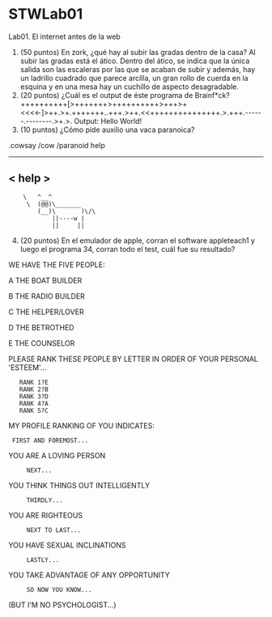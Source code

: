 # STWLab01
Lab01. El internet antes de la web
1. (50 puntos) En zork, ¿qué hay al subir las gradas dentro de la casa? Al subir las gradas está el ático. Dentro del ático, se indica que la única salida son las escaleras por las que se acaban de subir y además, hay un ladrillo cuadrado que parece arcilla, un gran rollo de cuerda en la esquina y en una mesa hay un cuchillo de aspecto desagradable.
2. (20 puntos) ¿Cuál es el output de éste programa de Brainf*ck? ++++++++++[>+++++++>++++++++++>+++>+<<<<-]>++.>+.+++++++..+++.>++.<<+++++++++++++++.>.+++.------.--------.>+.>. Output: Hello World!
3. (10 puntos) ¿Cómo pide auxilio una vaca paranoica? 

.cowsay /cow /paranoid help
 ______
< help >
 ------
        \   ^__^
         \  (@@)\_______
            (__)\       )\/\
                ||----w |
                ||     ||

4. (20 puntos) En el emulador de apple, corran el software appleteach1 y luego el programa 34, corran todo el test, cuál fue su resultado?

  WE HAVE THE FIVE PEOPLE:


A               THE BOAT BUILDER

B               THE RADIO BUILDER

C               THE HELPER/LOVER

D               THE BETROTHED

E               THE COUNSELOR

PLEASE RANK THESE PEOPLE BY LETTER
IN ORDER OF YOUR PERSONAL 'ESTEEM'...

       RANK 1?E
       RANK 2?B
       RANK 3?D
       RANK 4?A
       RANK 5?C

 MY PROFILE RANKING OF YOU INDICATES:

     FIRST AND FOREMOST...

   YOU ARE A LOVING PERSON

         NEXT...

   YOU THINK THINGS OUT INTELLIGENTLY

         THIRDLY...

   YOU ARE RIGHTEOUS

         NEXT TO LAST...

   YOU HAVE SEXUAL INCLINATIONS

         LASTLY...

   YOU TAKE ADVANTAGE OF ANY OPPORTUNITY

         SO NOW YOU KNOW...

 (BUT I'M NO PSYCHOLOGIST...)
